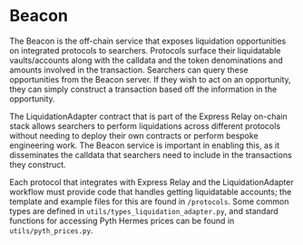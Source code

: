 # Beacon

The Beacon is the off-chain service that exposes liquidation opportunities on integrated protocols to searchers. Protocols surface their liquidatable vaults/accounts along with the calldata and the token denominations and amounts involved in the transaction. Searchers can query these opportunities from the Beacon server. If they wish to act on an opportunity, they can simply construct a transaction based off the information in the opportunity.

The LiquidationAdapter contract that is part of the Express Relay on-chain stack allows searchers to perform liquidations across different protocols without needing to deploy their own contracts or perform bespoke engineering work. The Beacon service is important in enabling this, as it disseminates the calldata that searchers need to include in the transactions they construct.

Each protocol that integrates with Express Relay and the LiquidationAdapter workflow must provide code that handles getting liquidatable accounts; the template and example files for this are found in `/protocols`. Some common types are defined in `utils/types_liquidation_adapter.py`, and standard functions for accessing Pyth Hermes prices can be found in `utils/pyth_prices.py`.